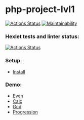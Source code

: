 # php-project-lvl1

[![Actions Status](https://github.com/algins/php-project-lvl1/workflows/CI/badge.svg)](https://github.com/algins/php-project-lvl1/actions)
[![Maintainability](https://api.codeclimate.com/v1/badges/a99a88d28ad37a79dbf6/maintainability)](https://codeclimate.com/github/algins/php-project-lvl1/maintainability)

### Hexlet tests and linter status:
[![Actions Status](https://github.com/algins/php-project-lvl1/workflows/hexlet-check/badge.svg)](https://github.com/algins/php-project-lvl1/actions)

### Setup:
* [Install](https://asciinema.org/a/aajmKqSMfaieJtLMhJ3Z3t5Mp)

### Demo:
* [Even](https://asciinema.org/a/S9WD17tSsjID3Vf5Stl6GV61b)
* [Calc](https://asciinema.org/a/ukspYTyMtlBNFwzrY2euHN3XM)
* [Gcd](https://asciinema.org/a/ThbcRToULMiDNQ2Pzf5sKSIXk)
* [Progression](https://asciinema.org/a/PHIzWTNBrH27yxBGUpUrwXZJ6)
